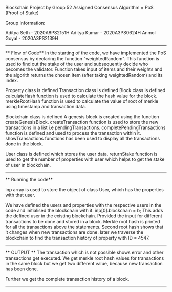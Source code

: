 Blockchain Project by Group 52
Assigned Consensus Algorithm = PoS (Proof of Stake)

Group Information:

Aditya Seth - 2020A8PS2151H
Aditya Kumar - 2020A3PS0624H
Anmol Goyal - 2020A3PS2139H

---------------------------------------
** Flow of Code**
In the starting of the code, we have implemented the PoS consensus by declaring the function "weightedRandom".
This function is used to find out the stake of the user and subsequently decide who becomes the validator.
Function takes input of items and their weights and the algorith returns the chosen item (after taking weightedRandom) and its index.


Property class is defined
Transaction class is defined
Block class is defined 
 calculateHash function is used to calculate the hash value for the block.
 merkleRootHash function is used to calculate the value of root of merkle using timestamp and transaction data.

Blockchain class is defined
    A genesis block is created using the function createGenesisBlock.
    createTransaction function is used to store the new transactions in a list i.e pendingTransactions.
    completePendingTransactions function is defined and used to process the transaction within it.
    showTransactions functions has been used to display all the transactions done in the block.
    
User class is defined which stores the user data.
    returnStake function is used to get the number of properties with user which helps to get the stake of user in blockchain.

------------------------------------------------------------
** Running the code**

inp array is used to store the object of class User, which has the properties with that user.

We have defined the users and properties with the respective users in the code and initialised the blockchain with it.
 inp[0].blockchain = b;
This adds the defined user in the existing blockchain.
Provided the input for different transactions to be done and stored in a block.
Merkle root hash is printed for all the transactions above the statements.
Second root hash shows that it changes when new transactions are done.
later we traverse the blockchain to find the transaction history of property with ID = 4547.

-------------------------------------------------------------
** OUTPUT **
 The transaction which is not possible shows error and other transactions get executed.
 We get merkle root hash values for transactions in the same block but we get two different value, because new transaction has been done.

Further we get the complete transaction history of a block. 


-------------------------------------------------------------